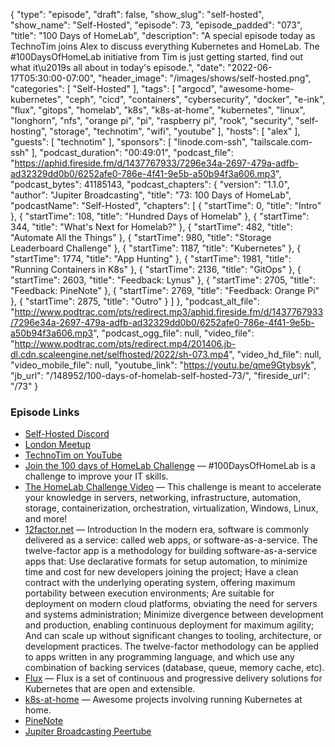 {
  "type": "episode",
  "draft": false,
  "show_slug": "self-hosted",
  "show_name": "Self-Hosted",
  "episode": 73,
  "episode_padded": "073",
  "title": "100 Days of HomeLab",
  "description": "A special episode today as TechnoTim joins Alex to discuss everything Kubernetes and HomeLab. The #100DaysOfHomeLab initiative from Tim is just getting started, find out what it\u2019s all about in today's episode.",
  "date": "2022-06-17T05:30:00-07:00",
  "header_image": "/images/shows/self-hosted.png",
  "categories": [
    "Self-Hosted"
  ],
  "tags": [
    "argocd",
    "awesome-home-kubernetes",
    "ceph",
    "cicd",
    "containers",
    "cybersecurity",
    "docker",
    "e-ink",
    "flux",
    "gitops",
    "homelab",
    "k8s",
    "k8s-at-home",
    "kubernetes",
    "linux",
    "longhorn",
    "nfs",
    "orange pi",
    "pi",
    "raspberry pi",
    "rook",
    "security",
    "self-hosting",
    "storage",
    "technotim",
    "wifi",
    "youtube"
  ],
  "hosts": [
    "alex"
  ],
  "guests": [
    "technotim"
  ],
  "sponsors": [
    "linode.com-ssh",
    "tailscale.com-ssh"
  ],
  "podcast_duration": "00:49:01",
  "podcast_file": "https://aphid.fireside.fm/d/1437767933/7296e34a-2697-479a-adfb-ad32329dd0b0/6252afe0-786e-4f41-9e5b-a50b94f3a606.mp3",
  "podcast_bytes": 41185143,
  "podcast_chapters": {
    "version": "1.1.0",
    "author": "Jupiter Broadcasting",
    "title": "73: 100 Days of HomeLab",
    "podcastName": "Self-Hosted",
    "chapters": [
      {
        "startTime": 0,
        "title": "Intro"
      },
      {
        "startTime": 108,
        "title": "Hundred Days of Homelab"
      },
      {
        "startTime": 344,
        "title": "What's Next for Homelab?"
      },
      {
        "startTime": 482,
        "title": "Automate All the Things"
      },
      {
        "startTime": 980,
        "title": "Storage Leaderboard Challenge"
      },
      {
        "startTime": 1187,
        "title": "Kubernetes"
      },
      {
        "startTime": 1774,
        "title": "App Hunting"
      },
      {
        "startTime": 1981,
        "title": "Running Containers in K8s"
      },
      {
        "startTime": 2136,
        "title": "GitOps"
      },
      {
        "startTime": 2603,
        "title": "Feedback: Lynus"
      },
      {
        "startTime": 2705,
        "title": "Feedback: PineNote"
      },
      {
        "startTime": 2769,
        "title": "Feedback: Orange Pi"
      },
      {
        "startTime": 2875,
        "title": "Outro"
      }
    ]
  },
  "podcast_alt_file": "http://www.podtrac.com/pts/redirect.mp3/aphid.fireside.fm/d/1437767933/7296e34a-2697-479a-adfb-ad32329dd0b0/6252afe0-786e-4f41-9e5b-a50b94f3a606.mp3",
  "podcast_ogg_file": null,
  "video_file": "http://www.podtrac.com/pts/redirect.mp4/201406.jb-dl.cdn.scaleengine.net/selfhosted/2022/sh-073.mp4",
  "video_hd_file": null,
  "video_mobile_file": null,
  "youtube_link": "https://youtu.be/qme9Gtybsyk",
  "jb_url": "/148952/100-days-of-homelab-self-hosted-73/",
  "fireside_url": "/73"
}


### Episode Links

  * [Self-Hosted Discord](https://selfhosted.show/discord "Self-Hosted Discord")
  * [London Meetup ](https://www.meetup.com/jupiterbroadcasting/events/286056077/ "London Meetup ")
  * [TechnoTim on YouTube](https://www.youtube.com/c/TechnoTimLive "TechnoTim on YouTube")
  * [Join the 100 days of HomeLab Challenge](https://100daysofhomelab.com/ "Join the 100 days of HomeLab Challenge") — #100DaysOfHomeLab is a challenge to improve your IT skills.
  * [The HomeLab Challenge Video](https://www.youtube.com/watch?v=bwDVW_ifkBU "The HomeLab Challenge Video") — This challenge is meant to accelerate your knowledge in servers, networking, infrastructure, automation, storage, containerization, orchestration, virtualization, Windows, Linux, and more!
  * [12factor.net](https://12factor.net/ "12factor.net") — Introduction In the modern era, software is commonly delivered as a service: called web apps, or software-as-a-service. The twelve-factor app is a methodology for building software-as-a-service apps that: Use declarative formats for setup automation, to minimize time and cost for new developers joining the project; Have a clean contract with the underlying operating system, offering maximum portability between execution environments; Are suitable for deployment on modern cloud platforms, obviating the need for servers and systems administration; Minimize divergence between development and production, enabling continuous deployment for maximum agility; And can scale up without significant changes to tooling, architecture, or development practices. The twelve-factor methodology can be applied to apps written in any programming language, and which use any combination of backing services (database, queue, memory cache, etc).
  * [Flux](https://fluxcd.io/ "Flux") — Flux is a set of continuous and progressive delivery solutions for Kubernetes that are open and extensible.
  * [k8s-at-home](https://github.com/k8s-at-home/awesome-home-kubernetes "k8s-at-home") — Awesome projects involving running Kubernetes at home.
  * [PineNote](https://www.pine64.org/pinenote/ "PineNote")
  * [Jupiter Broadcasting Peertube](http://jupiter.tube/ "Jupiter Broadcasting Peertube")


